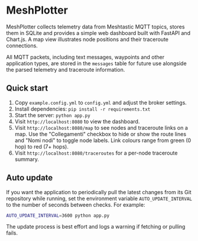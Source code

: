# MeshPlotter

MeshPlotter collects telemetry data from Meshtastic MQTT topics, stores them in SQLite and provides a simple web dashboard built with FastAPI and Chart.js. A map view illustrates node positions and their traceroute connections.

All MQTT packets, including text messages, waypoints and other application types, are stored in the `messages` table for future use alongside the parsed telemetry and traceroute information.

## Quick start

1. Copy `example.config.yml` to `config.yml` and adjust the broker settings.
2. Install dependencies: `pip install -r requirements.txt`
3. Start the server: `python app.py`
4. Visit `http://localhost:8080` to view the dashboard.
5. Visit `http://localhost:8080/map` to see nodes and traceroute links on a map. Use the "Collegamenti" checkbox to hide or show the route lines and "Nomi nodi" to toggle node labels. Link colours range from green (0 hop) to red (7+ hops).
6. Visit `http://localhost:8080/traceroutes` for a per-node traceroute summary.

## Auto update

If you want the application to periodically pull the latest changes from its
Git repository while running, set the environment variable
`AUTO_UPDATE_INTERVAL` to the number of seconds between checks. For example:

```bash
AUTO_UPDATE_INTERVAL=3600 python app.py
```

The update process is best effort and logs a warning if fetching or pulling
fails.
